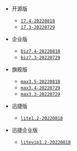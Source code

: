 <!-- 这里是应用的【Tag】信息，通过命令维护，详情参考：https://github.com/quicklyon/doc-toolkit -->

- 开源版
  - [`17.4-20220818`](https://www.zentao.net/download/zentaopms17.3-81058.html)
  - [`17.3-20220729`](https://www.zentao.net/download/zentaopms17.3-81058.html)

- 企业版
  - [`biz7.4-20220818`](https://www.zentao.net/download/zentaopms.biz7.3-81060.html)
  - [`biz7.3-20220729`](https://www.zentao.net/download/zentaopms.biz7.3-81060.html)

- 旗舰版
  - [`max3.5-20220818`](https://www.zentao.net/download/max3.4-81061.html)
  - [`max3.4-20220729`](https://www.zentao.net/download/max3.4-81061.html)
  - [`max3.3-20220729`](https://www.zentao.net/dynamic/max3.3-81023.html)

- 迅捷版
  - [`lite1.2-20220818`](https://www.zentao.net/download/zentaolitev1.2-80982.html)

- 迅捷企业版
  - [`litevip1.2-20220818`](https://www.zentao.net/download/zentaolitevipv1.2-80983.html)
